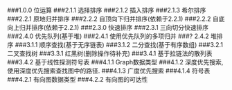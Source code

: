 ###1.0.0 位运算
###2.1.1 选择排序
###2.1.2 插入排序
###2.1.3 希尔排序
###2.2.1 原地归并排序
###2.2.2 自顶向下归并排序(依赖于2.2.1)
###2.2.2 自底向上归并排序(依赖于2.2.1)
###2.3.0 快速排序
###2.3.1 三向切分快速排序
###2.4.0 优先队列(基于堆)
###2.4.1 使用优先队列的多项归并
###? 2.4.2 堆排序
###3.1.1 顺序查找(基于无序链表)
###3.1.2 二分查找(基于有序数组)
###3.2.1 二叉查找树
###3.3.1 红黑树(删除操作待补充)
###3.4.1 基于拉链法的散列表
###3.4.2 基于线性探测符号表
###4.1.1 Graph数据类型
###4.1.2 深度优先搜索, 使用深度优先搜索查找图中的路径.
###4.1.3 广度优先搜索
###4.1.4 符号表
###4.2.1 有向图数据类型
###4.2.2 有向图的可达性